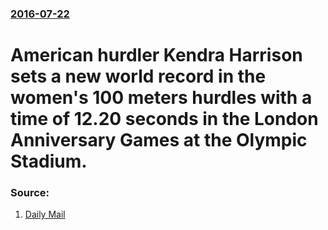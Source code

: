 ### [2016-07-22](/news/2016/07/22/index.md)

# American hurdler Kendra Harrison sets a new world record in the women's 100 meters hurdles with a time of  12.20 seconds in the  London Anniversary Games at the Olympic Stadium. 




### Source:

1. [Daily Mail](http://www.dailymail.co.uk/sport/othersports/article-3704042/Kendra-Harrison-breaks-100m-hurdles-world-record-London-Anniversary-Games-not-2016-Rio-Olympics.html)
